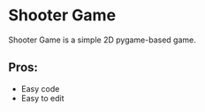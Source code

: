 # Shooter Game

Shooter Game is a simple 2D pygame-based game.

## Pros:
 - Easy code
 - Easy to edit
